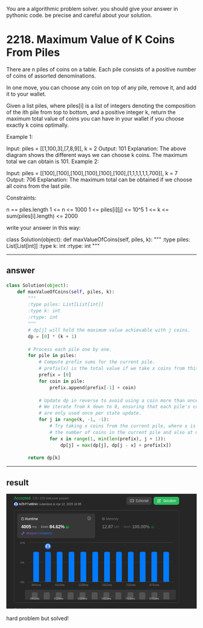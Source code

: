 You are a algorithmic problem solver. you should give your answer in pythonic code. be precise and careful about your solution.

# 2218. Maximum Value of K Coins From Piles

There are n piles of coins on a table. Each pile consists of a positive number of coins of assorted denominations.

In one move, you can choose any coin on top of any pile, remove it, and add it to your wallet.

Given a list piles, where piles[i] is a list of integers denoting the composition of the ith pile from top to bottom, and a positive integer k, return the maximum total value of coins you can have in your wallet if you choose exactly k coins optimally.

 

Example 1:

Input: piles = [[1,100,3],[7,8,9]], k = 2
Output: 101
Explanation:
The above diagram shows the different ways we can choose k coins.
The maximum total we can obtain is 101.
Example 2:

Input: piles = [[100],[100],[100],[100],[100],[100],[1,1,1,1,1,1,700]], k = 7
Output: 706
Explanation:
The maximum total can be obtained if we choose all coins from the last pile.
 

Constraints:

n == piles.length
1 <= n <= 1000
1 <= piles[i][j] <= 10^5
1 <= k <= sum(piles[i].length) <= 2000

write your answer in this way:

class Solution(object):
    def maxValueOfCoins(self, piles, k):
        """
        :type piles: List[List[int]]
        :type k: int
        :rtype: int
        """
        
---

## answer

```python
class Solution(object):
    def maxValueOfCoins(self, piles, k):
        """
        :type piles: List[List[int]]
        :type k: int
        :rtype: int
        """
        # dp[j] will hold the maximum value achievable with j coins.
        dp = [0] * (k + 1)
        
        # Process each pile one by one.
        for pile in piles:
            # Compute prefix sums for the current pile.
            # prefix[x] is the total value if we take x coins from this pile.
            prefix = [0]
            for coin in pile:
                prefix.append(prefix[-1] + coin)
            
            # Update dp in reverse to avoid using a coin more than once.
            # We iterate from k down to 0, ensuring that each pile's coins
            # are only used once per state update.
            for j in range(k, -1, -1):
                # Try taking x coins from the current pile, where x is at most
                # the number of coins in the current pile and also at most j.
                for x in range(1, min(len(prefix), j + 1)):
                    dp[j] = max(dp[j], dp[j - x] + prefix[x])
                    
        return dp[k]
```


---

## result

![alt text](assets/image10.png)


hard problem but solved!